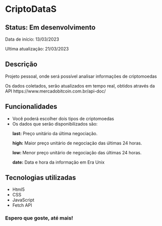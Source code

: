 <h1>CriptoDataS</h1>

<h2>Status: Em desenvolvimento</h2>
<p>Data de início: 13/03/2023</p>
<p>Ultima atualização: 21/03/2023</p>

<h2>Descrição</h2>
<p>Projeto pessoal, onde será possível analisar informações de criptomoedas</p>
<p>Os dados coletados, serão atualizados em tempo real, obtidos através da API https://www.mercadobitcoin.com.br/api-doc/</p>

<h2>Funcionalidades</h2>
<ul>
	<li>Você poderá escolher dois tipos de criptomoedas</li>
	<li>Os dados que serão disponibilizados são: </li>
        <p><strong>last:</strong> Preço unitário da última negociação.</p>
        <p><strong>high:</strong> Maior preço unitário de negociação das últimas 24 horas.</p>
        <p><strong>low: </strong>Menor preço unitário de negociação das últimas 24 horas.</p>
        <p><strong>date:</strong> Data e hora da informação em Era Unix </p>
</ul>

<h2>Tecnologias utilizadas</h2>
<ul>
	<li>Html5</li>
	<li>CSS</li>
	<li>JavaScript</li>
    <li>Fetch API</li>
</ul>

<h3>Espero que goste, até mais!</h3>